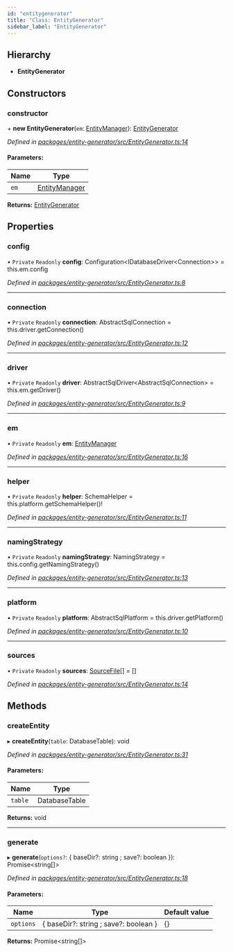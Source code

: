 ```yaml
---
id: "entitygenerator"
title: "Class: EntityGenerator"
sidebar_label: "EntityGenerator"
---
```


## Hierarchy

* **EntityGenerator**

## Constructors

### constructor

\+ **new EntityGenerator**(`em`: [EntityManager](entitymanager.md)): [EntityGenerator](entitygenerator.md)

*Defined in [packages/entity-generator/src/EntityGenerator.ts:14](https://github.com/mikro-orm/mikro-orm/blob/8766baa31/packages/entity-generator/src/EntityGenerator.ts#L14)*

#### Parameters:

Name | Type |
------ | ------ |
`em` | [EntityManager](entitymanager.md) |

**Returns:** [EntityGenerator](entitygenerator.md)

## Properties

### config

• `Private` `Readonly` **config**: Configuration&#60;IDatabaseDriver&#60;Connection>> = this.em.config

*Defined in [packages/entity-generator/src/EntityGenerator.ts:8](https://github.com/mikro-orm/mikro-orm/blob/8766baa31/packages/entity-generator/src/EntityGenerator.ts#L8)*

___

### connection

• `Private` `Readonly` **connection**: AbstractSqlConnection = this.driver.getConnection()

*Defined in [packages/entity-generator/src/EntityGenerator.ts:12](https://github.com/mikro-orm/mikro-orm/blob/8766baa31/packages/entity-generator/src/EntityGenerator.ts#L12)*

___

### driver

• `Private` `Readonly` **driver**: AbstractSqlDriver&#60;AbstractSqlConnection> = this.em.getDriver()

*Defined in [packages/entity-generator/src/EntityGenerator.ts:9](https://github.com/mikro-orm/mikro-orm/blob/8766baa31/packages/entity-generator/src/EntityGenerator.ts#L9)*

___

### em

• `Private` `Readonly` **em**: [EntityManager](entitymanager.md)

*Defined in [packages/entity-generator/src/EntityGenerator.ts:16](https://github.com/mikro-orm/mikro-orm/blob/8766baa31/packages/entity-generator/src/EntityGenerator.ts#L16)*

___

### helper

• `Private` `Readonly` **helper**: SchemaHelper = this.platform.getSchemaHelper()!

*Defined in [packages/entity-generator/src/EntityGenerator.ts:11](https://github.com/mikro-orm/mikro-orm/blob/8766baa31/packages/entity-generator/src/EntityGenerator.ts#L11)*

___

### namingStrategy

• `Private` `Readonly` **namingStrategy**: NamingStrategy = this.config.getNamingStrategy()

*Defined in [packages/entity-generator/src/EntityGenerator.ts:13](https://github.com/mikro-orm/mikro-orm/blob/8766baa31/packages/entity-generator/src/EntityGenerator.ts#L13)*

___

### platform

• `Private` `Readonly` **platform**: AbstractSqlPlatform = this.driver.getPlatform()

*Defined in [packages/entity-generator/src/EntityGenerator.ts:10](https://github.com/mikro-orm/mikro-orm/blob/8766baa31/packages/entity-generator/src/EntityGenerator.ts#L10)*

___

### sources

• `Private` `Readonly` **sources**: [SourceFile](sourcefile.md)[] = []

*Defined in [packages/entity-generator/src/EntityGenerator.ts:14](https://github.com/mikro-orm/mikro-orm/blob/8766baa31/packages/entity-generator/src/EntityGenerator.ts#L14)*

## Methods

### createEntity

▸ **createEntity**(`table`: DatabaseTable): void

*Defined in [packages/entity-generator/src/EntityGenerator.ts:31](https://github.com/mikro-orm/mikro-orm/blob/8766baa31/packages/entity-generator/src/EntityGenerator.ts#L31)*

#### Parameters:

Name | Type |
------ | ------ |
`table` | DatabaseTable |

**Returns:** void

___

### generate

▸ **generate**(`options?`: { baseDir?: string ; save?: boolean  }): Promise&#60;string[]>

*Defined in [packages/entity-generator/src/EntityGenerator.ts:18](https://github.com/mikro-orm/mikro-orm/blob/8766baa31/packages/entity-generator/src/EntityGenerator.ts#L18)*

#### Parameters:

Name | Type | Default value |
------ | ------ | ------ |
`options` | { baseDir?: string ; save?: boolean  } | {} |

**Returns:** Promise&#60;string[]>
